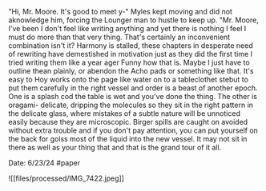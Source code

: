 "Hi, Mr. Moore. It's good to meet y-" Myles kept moving and did not aknowledge him, forcing the Lounger man to hustle to keep up. "Mr. Moore, I've been
I don't feel like writing anything and yet there is nothing I feel I must do more than that very thing. That's certainly an inconvenient combination isn't it? Harmony is stalled, these chapters in desperate need of rewriting have demestished in motivation just as they did the first time I tried writing them like a year ager Funny how that is. Maybe I just have to outline thean plainly, or abendon the Acho pads or something like that. It's easy to Hoy works onto the page like water on to a tableclothet stebut to put them carefully in the right vessel and order is a beast of another epoch. One is a splash cod the table is wet and you've done the thing. The other is oragami- delicate, dripping the molecules so they sit in the right pattern in the delicate glass, where mistakes of a subtle nature will be unnoticed easily because they are microscopic. Birger spills are caught on avoided without extra trouble and if you don't pay attention, you can put yourself on the back for golss most of the liquid into the new vessel. It may not sit in there as well as your thing that and that is the grand tour of it all.


Date: 6/23/24
 #paper

![[files/processed/IMG_7422.jpeg]]